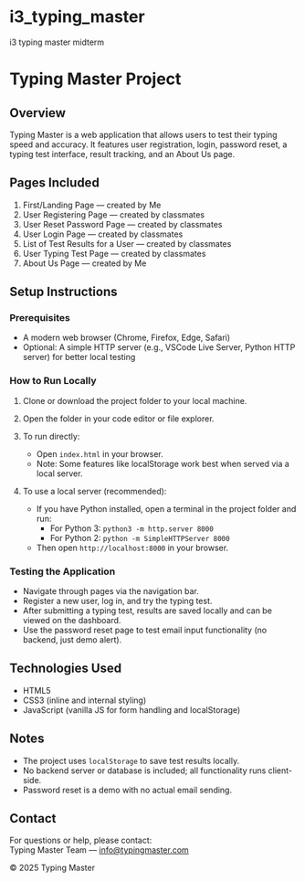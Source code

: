 # i3_typing_master
i3 typing master midterm
# Typing Master Project

## Overview  
Typing Master is a web application that allows users to test their typing speed and accuracy. It features user registration, login, password reset, a typing test interface, result tracking, and an About Us page.

## Pages Included  
1. First/Landing Page — created by Me  
2. User Registering Page — created by classmates  
3. User Reset Password Page — created by classmates  
4. User Login Page — created by classmates  
5. List of Test Results for a User — created by classmates  
6. User Typing Test Page — created by classmates  
7. About Us Page — created by Me  

## Setup Instructions  

### Prerequisites  
- A modern web browser (Chrome, Firefox, Edge, Safari)  
- Optional: A simple HTTP server (e.g., VSCode Live Server, Python HTTP server) for better local testing  

### How to Run Locally  
1. Clone or download the project folder to your local machine.  
2. Open the folder in your code editor or file explorer.  
3. To run directly:  
   - Open `index.html` in your browser.  
   - Note: Some features like localStorage work best when served via a local server.  

4. To use a local server (recommended):  
   - If you have Python installed, open a terminal in the project folder and run:  
     - For Python 3: `python3 -m http.server 8000`  
     - For Python 2: `python -m SimpleHTTPServer 8000`  
   - Then open `http://localhost:8000` in your browser.  

### Testing the Application  
- Navigate through pages via the navigation bar.  
- Register a new user, log in, and try the typing test.  
- After submitting a typing test, results are saved locally and can be viewed on the dashboard.  
- Use the password reset page to test email input functionality (no backend, just demo alert).  

## Technologies Used  
- HTML5  
- CSS3 (inline and internal styling)  
- JavaScript (vanilla JS for form handling and localStorage)  

## Notes  
- The project uses `localStorage` to save test results locally.  
- No backend server or database is included; all functionality runs client-side.  
- Password reset is a demo with no actual email sending.  

## Contact  
For questions or help, please contact:  
Typing Master Team — info@typingmaster.com  

© 2025 Typing Master
